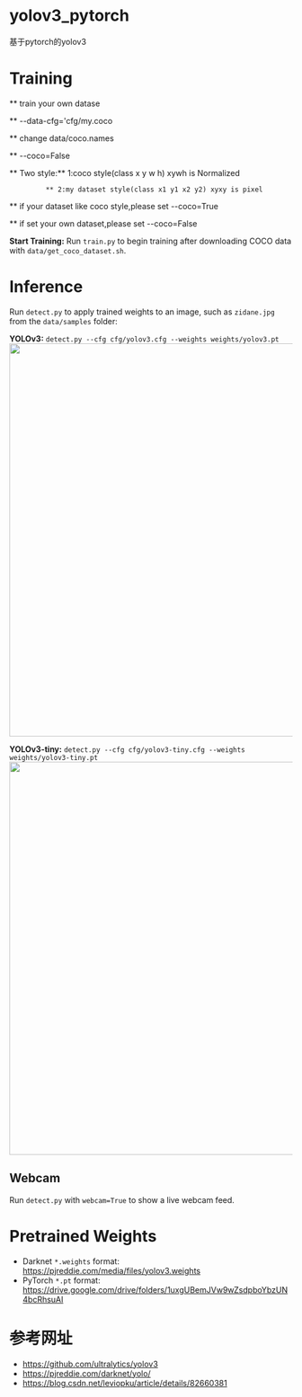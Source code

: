 # yolov3_pytorch
基于pytorch的yolov3


# Training

** train your own datase

** --data-cfg='cfg/my.coco 

** change data/coco.names

** --coco=False

** Two style:** 1:coco style(class x y w h) xywh is Normalized

             ** 2:my dataset style(class x1 y1 x2 y2) xyxy is pixel
** if your dataset like coco style,please set --coco=True

** if set your own dataset,please set --coco=False

**Start Training:** Run `train.py` to begin training after downloading COCO data with `data/get_coco_dataset.sh`.


# Inference

Run `detect.py` to apply trained weights to an image, such as `zidane.jpg` from the `data/samples` folder:

**YOLOv3:** `detect.py --cfg cfg/yolov3.cfg --weights weights/yolov3.pt`
<img src="https://user-images.githubusercontent.com/26833433/50524393-b0adc200-0ad5-11e9-9335-4774a1e52374.jpg" width="700">

**YOLOv3-tiny:** `detect.py --cfg cfg/yolov3-tiny.cfg --weights weights/yolov3-tiny.pt`
<img src="https://user-images.githubusercontent.com/26833433/50374155-21427380-05ea-11e9-8d24-f1a4b2bac1ad.jpg" width="700">

## Webcam

Run `detect.py` with `webcam=True` to show a live webcam feed.

# Pretrained Weights

- Darknet `*.weights` format: https://pjreddie.com/media/files/yolov3.weights
- PyTorch `*.pt` format: https://drive.google.com/drive/folders/1uxgUBemJVw9wZsdpboYbzUN4bcRhsuAI

# 参考网址
- https://github.com/ultralytics/yolov3
- https://pjreddie.com/darknet/yolo/
- https://blog.csdn.net/leviopku/article/details/82660381
